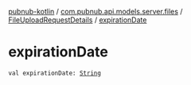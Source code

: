 [pubnub-kotlin](../../index.md) / [com.pubnub.api.models.server.files](../index.md) / [FileUploadRequestDetails](index.md) / [expirationDate](./expiration-date.md)

# expirationDate

`val expirationDate: `[`String`](https://kotlinlang.org/api/latest/jvm/stdlib/kotlin/-string/index.html)